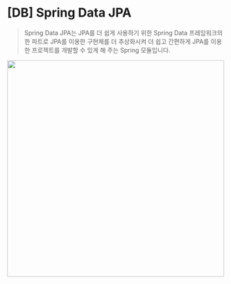 # [DB] Spring Data JPA

> Spring Data JPA는 JPA를 더 쉽게 사용하기 위한 Spring Data 프레임워크의 한 파트로 JPA를 이용한 구현체를 더 추상화시켜 더 쉽고 간편하게 JPA를 이용한 프로젝트를 개발할 수 있게 해 주는 Spring 모듈입니다.

<image src="https://img1.daumcdn.net/thumb/R1280x0/?scode=mtistory2&fname=https%3A%2F%2Fblog.kakaocdn.net%2Fdn%2FKWo8m%2FbtrqAoBDzuZ%2FpmwJ89x1LHEYC7nwviqAh1%2Fimg.png" width=500px>
